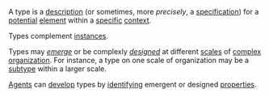 A type is a [description](https://github.com/gcassel/Modular-Organization-Terminology/blob/master/terms/description.md) (or sometimes, more *precisely*, a [specification](https://github.com/gcassel/Modular-Organization-Terminology/blob/master/terms/specification.md)) for a [potential](https://github.com/gcassel/Modular-Organization-Terminology/blob/master/terms/potential.md) [element](https://github.com/gcassel/Modular-Organization-Terminology/blob/master/terms/element.md) within a [specific](https://github.com/gcassel/Modular-Organization-Terminology/blob/master/terms/specific.md) [context](https://github.com/gcassel/Modular-Organization-Terminology/blob/master/terms/context.md).

Types complement [instances](https://github.com/gcassel/Modular-Organization-Terminology/blob/master/terms/instance.md).

Types may *[emerge](https://github.com/gcassel/Modular-Organization-Terminology/blob/master/terms/emergent.md)* or be complexly *[designed](https://github.com/gcassel/Modular-Organization-Terminology/blob/master/terms/design.md)* at different [scales](https://github.com/gcassel/Modular-Organization-Terminology/blob/master/terms/scale.md) of [complex](https://github.com/gcassel/Modular-Organization-Terminology/blob/master/terms/complexity.md) [organization](https://github.com/gcassel/Modular-Organization-Terminology/blob/master/terms/organization.md). For instance, a type on one scale of organization may be a [subtype](https://github.com/gcassel/Modular-Organization-Terminology/blob/master/terms/subtype.md) within a larger scale.

[Agents](https://github.com/gcassel/Modular-Organization-Terminology/blob/master/terms/agent.md) can [develop](https://github.com/gcassel/Modular-Organization-Terminology/blob/master/terms/develop.md) types by [identifying](https://github.com/gcassel/Modular-Organization-Terminology/blob/master/terms/description.md) emergent or designed [properties](https://github.com/gcassel/Modular-Organization-Terminology/blob/master/terms/property.md). 
